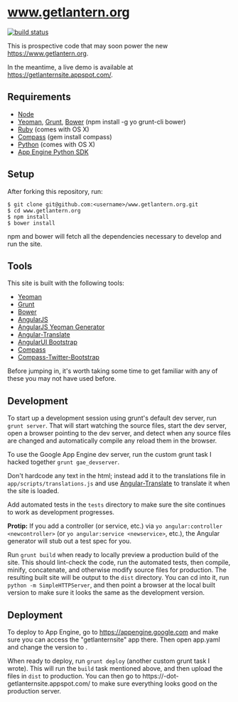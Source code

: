 # www.getlantern.org

[![build status](https://secure.travis-ci.org/getlantern/www.getlantern.org.png)](https://travis-ci.org/getlantern/www.getlantern.org)

This is prospective code that may soon power the new
https://www.getlantern.org.

In the meantime, a live demo is available at
https://getlanternsite.appspot.com/.

## Requirements

- [Node](http://nodejs.org/)
- [Yeoman](http://yeoman.io/), [Grunt](http://gruntjs.com/),
  [Bower](http://bower.io) (npm install -g yo grunt-cli bower)
- [Ruby](http://www.ruby-lang.org/) (comes with OS X)
- [Compass](http://compass-style.org/) (gem install compass)
- [Python](http://python.org/) (comes with OS X)
- [App Engine Python SDK](https://developers.google.com/appengine/downloads#Google_App_Engine_SDK_for_Python)

## Setup

After forking this repository, run:

```
$ git clone git@github.com:<username>/www.getlantern.org.git
$ cd www.getlantern.org
$ npm install
$ bower install
```

npm and bower will fetch all the dependencies necessary to develop and run the
site.

## Tools

This site is built with the following tools:

- [Yeoman](http://yeoman.io/)
- [Grunt](http://gruntjs.com/)
- [Bower](http://bower.io/)
- [AngularJS](http://angularjs.org/)
- [AngularJS Yeoman Generator](https://github.com/yeoman/generator-angular)
- [Angular-Translate](https://github.com/PascalPrecht/angular-translate)
- [AngularUI Bootstrap](http://angular-ui.github.io/bootstrap/)
- [Compass](http://compass-style.org/)
- [Compass-Twitter-Bootstrap](https://github.com/vwall/compass-twitter-bootstrap)

Before jumping in, it's worth taking some time to get familiar with any of
these you may not have used before.

## Development

To start up a development session using grunt's default dev server, run
`grunt server`. That will start watching the source files, start the dev
server, open a browser pointing to the dev server, and detect when any source
files are changed and automatically compile any reload them in the browser.

To use the Google App Engine dev server, run the custom grunt task I hacked
together `grunt gae_devserver`.

Don't hardcode any text in the html; instead add it to the translations file in
`app/scripts/translations.js` and use
[Angular-Translate](https://github.com/PascalPrecht/angular-translate) to
translate it when the site is loaded.

Add automated tests in the `tests` directory to make sure the site continues
to work as development progresses.

**Protip:** If you add a controller (or service, etc.) via `yo
angular:controller <newcontroller>` (or `yo angular:service <newservice>`,
etc.), the Angular generator will stub out a test spec for you.

Run `grunt build` when ready to locally preview a production build of the site.
This should lint-check the code, run the automated tests, then compile, minify,
concatenate, and otherwise modify source files for production. The resulting
built site will be output to the `dist` directory. You can cd into it, run
`python -m SimpleHTTPServer`, and then point a browser at the local built
version to make sure it looks the same as the development version.

## Deployment

To deploy to App Engine, go to https://appengine.google.com and make sure you
can access the "getlanternsite" app there. Then open app.yaml and change the
version to <somenewversion>.

When ready to deploy, run `grunt deploy` (another custom grunt task I wrote).
This will run the `build` task mentioned above, and then
upload the files in `dist` to production. You can then go to
https://<somenewversion>-dot-getlanternsite.appspot.com/ to make sure
everything looks good on the production server.
